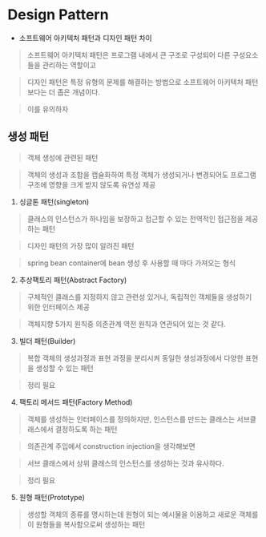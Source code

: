Design Pattern
=============

* 소프트웨어 아키텍처 패턴과 디자인 패턴 차이

> 소프트웨어 아키텍처 패턴은 프로그램 내에서 큰 구조로 구성되어 다른 구성요소들을 관리하는 역할이고

> 디자인 패턴은 특정 유형의 문제를 해결하는 방법으로 소프트웨어 아키텍처 패턴보다는 더 좁은 개념이다.

> 이를 유의하자



## 생성 패턴

> 객체 생성에 관련된 패턴

> 객체의 생성과 조합을 캡슐화하여 특정 객체가 생성되거나 변경되어도 프로그램 구조에 영향을 크게 받지 않도록 유연성 제공

1. 싱글톤 패턴(singleton)

> 클래스의 인스턴스가 하나임을 보장하고 접근할 수 있는 전역적인 접근점을 제공하는 패턴

> 디자인 패턴의 가장 많이 알려진 패턴

> spring bean container에 bean 생성 후 사용할 때 마다 가져오는 형식


2. 추상팩토리 패턴(Abstract Factory)

> 구체적인 클래스를 지정하지 않고 관련성 있거나, 독립적인 객체들을 생성하기 위한 인터페이스 제공

> 객체지향 5가지 원칙중 의존관계 역전 원칙과 연관되어 있는 것 같다.


3. 빌더 패턴(Builder)

> 복합 객체의 생성과정과 표현 과정을 분리시켜 동일한 생성과정에서 다양한 표현을 생성할 수 있는 패턴

> 정리 필요


4. 팩토리 메서드 패턴(Factory Method)

> 객체를 생성하는 인터페이스를 정의하지만, 인스턴스를 만드는 클래스는 서브클래스에서 결정하도록 하는 패턴

> 의존관계 주입에서 construction injection을 생각해보면 

> 서브 클래스에서 상위 클래스의 인스턴스를 생성하는 것과 유사하다. 

> 정리 필요


5. 원형 패턴(Prototype)

> 생성할 객체의 종류를 명시하는데 원형이 되는 예시물을 이용하고 새로운 객체를 이 원형들을 복사함으로써 생성하는 패턴


















